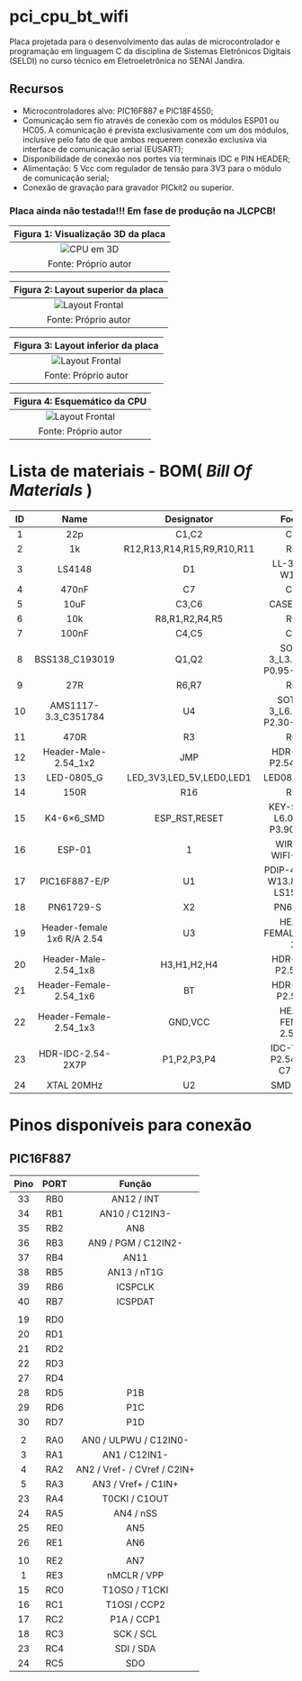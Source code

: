 # pci_cpu_bt_wifi

Placa projetada para o desenvolvimento das aulas de microcontrolador e programação em linguagem C da disciplina de Sistemas Eletrônicos Digitais (SELDI) no curso técnico em Eletroeletrônica no SENAI Jandira. 

## Recursos
* Microcontroladores alvo: PIC16F887 e PIC18F4550;
* Comunicação sem fio através de conexão com os módulos ESP01 ou HC05. A comunicação é prevista exclusivamente com um dos módulos, inclusive pelo fato de que ambos requerem conexão exclusiva via interface de comunicação serial (EUSART);
* Disponibilidade de conexão nos portes via terminais IDC e PIN HEADER;
* Alimentação: 5 Vcc com regulador de tensão para 3V3 para o módulo de comunicação serial;
* Conexão de gravação para gravador PICkit2 ou superior.

### Placa ainda não testada!!! Em fase de produção na JLCPCB!


|Figura 1: Visualização 3D da placa |
|:---------------------------------:|
| ![CPU em 3D](https://github.com/JoseWRPereira/pci_cpu_bt_wifi/blob/main/3d.png)|
| Fonte: Próprio autor |


|Figura 2: Layout superior da placa |
|:---------------------------------:|
| ![Layout Frontal](https://github.com/JoseWRPereira/pci_cpu_bt_wifi/blob/main/layout_superior.png)|
| Fonte: Próprio autor |


|Figura 3: Layout inferior da placa |
|:---------------------------------:|
| ![Layout Frontal](https://github.com/JoseWRPereira/pci_cpu_bt_wifi/blob/main/layout_inferior.png)|
| Fonte: Próprio autor |


|Figura 4: Esquemático da CPU |
|:---------------------------------:|
| ![Layout Frontal](https://github.com/JoseWRPereira/pci_cpu_bt_wifi/blob/main/Schematic_cpu_esp01_2021-12-17.png)|
| Fonte: Próprio autor |


# Lista de materiais - BOM( *Bill Of Materials* )


| ID |	Name |	Designator | Footprint | Quantity |
|:--:|:--:|:--:|:--:|:--:|
|1|22p|C1,C2|C0805|2|
|2|1k|R12,R13,R14,R15,R9,R10,R11|R0805|7|
|3|LS4148|D1|LL-34_L3.5-W1.5-RD|1|
|4|470nF|C7|C0805|1|
|5|10uF|C3,C6|CASE-A_3216|2|
|6|10k|R8,R1,R2,R4,R5|R0805|5|
|7|100nF|C4,C5|C0805|2|
|8|BSS138_C193019|Q1,Q2|SOT-23-3_L3.0-W1.7-P0.95-LS2.9-BR|2|
|9|27R|R6,R7|R0805|2|
|10|AMS1117-3.3_C351784|U4|SOT-223-3_L6.5-W3.4-P2.30-LS7.0-BR|1|
|11|470R|R3|R0805|1|
|12|Header-Male-2.54_1x2|JMP|HDR-TH_2P-P2.54-V-M-1|1|
|13|LED-0805_G|LED_3V3,LED_5V,LED0,LED1|LED0805_GREEN|4|
|14|150R|R16|R0805|1|
|15|K4-6×6_SMD|ESP_RST,RESET|KEY-SMD_4P-L6.0-W6.0-P3.90-LS10.0|2|
|16|ESP-01|1|WIRELESS-WIFI-ESP-01|1|
|17|PIC16F887-E/P|U1|PDIP-40_L52.3-W13.8-P2.54-LS15.24-BL|1|
|18|PN61729-S|X2|PN61729-S|1|
|19|Header-female 1x6 R/A  2.54|U3|HEADER-FEMALE R/A 1X6 2.54|1|
|20|Header-Male-2.54_1x8|H3,H1,H2,H4|HDR-TH_8P-P2.54-V-M|4|
|21|Header-Female-2.54_1x6|BT|HDR-TH_6P-P2.54-V-F|1|
|22|Header-Female-2.54_1x3|GND,VCC|HEADER-FEMALE-2.54_1X3|2|
|23|HDR-IDC-2.54-2X7P|P1,P2,P3,P4|IDC-TH_14P-P2.54-V-R2-C7-S2.54|4|
|24|XTAL 20MHz|U2|SMD CRISTAL|1|



# Pinos disponíveis para conexão

## PIC16F887

| Pino |	PORT |	Função |
|:----:|:-----:|:-------:|
| 33 | RB0 | AN12 / INT |
| 34 | RB1 | AN10 / C12IN3-|
| 35 | RB2 | AN8 |
| 36 | RB3 | AN9 / PGM / C12IN2- |
| 37 | RB4 | AN11 |
| 38 | RB5 | AN13 / nT1G |
| 39 | RB6 | ICSPCLK |
| 40 | RB7 | ICSPDAT |
| |     | |
| 19 | RD0 | |
| 20 | RD1 | |
| 21 | RD2 | |
| 22 | RD3 | |
| 27 | RD4 | |
| 28 | RD5 | P1B |
| 29 | RD6 | P1C |
| 30 | RD7 | P1D |
| |     | |
|  2 | RA0 | AN0 / ULPWU / C12IN0- |
|  3 | RA1 | AN1 / C12IN1- |
|  4 | RA2 | AN2 / Vref- / CVref / C2IN+ |
|  5 | RA3 | AN3 / Vref+ / C1IN+ |
| 23 | RA4 | T0CKI / C1OUT |
| 24 | RA5 | AN4 / nSS| / C2OUT |
| 25 | RE0 | AN5 |
| 26 | RE1 | AN6 |
| |     | |
| 10 | RE2 | AN7 |
|  1 | RE3 | nMCLR / VPP |
| 15 | RC0 | T1OSO / T1CKI |
| 16 | RC1 | T1OSI / CCP2 |
| 17 | RC2 | P1A / CCP1 |
| 18 | RC3 | SCK / SCL |
| 23 | RC4 | SDI / SDA |
| 24 | RC5 | SDO |
